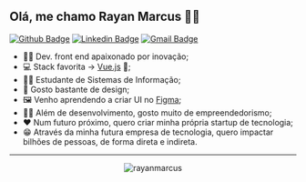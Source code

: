 ## Olá, me chamo Rayan Marcus :man_technologist:

[![Github Badge](https://img.shields.io/badge/-Github-000?style=flat-square&logo=Github&logoColor=white&link=https://github.com/rayanmarcus)](https://github.com/rayanmarcus)
[![Linkedin Badge](https://img.shields.io/badge/-LinkedIn-blue?style=flat-square&logo=Linkedin&logoColor=white&link=https://www.linkedin.com/in/rayanmarcus/)](https://www.linkedin.com/in/rayanmarcus/)
[![Gmail Badge](https://img.shields.io/badge/-Gmail-c14438?style=flat-square&logo=Gmail&logoColor=white&link=mailto:rayanmarcus@gmail.com)](mailto:rayanmarcus@gmail.com)

- 👨‍💻 Dev. front end apaixonado por inovação;
- 💻 Stack favorita → <a href="https://github.com/vuejs/vue" target="_blank">Vue.js</a> 💚;
- 👨‍🎓 Estudante de Sistemas de Informação;
- 🎨 Gosto bastante de design;
- 🖼 Venho aprendendo a criar UI no <a href="https://www.figma.com/" target="_blank">Figma</a>;
- 👨‍💼 Além de desenvolvimento, gosto muito de empreendedorismo;
- ❤ Num futuro próximo, quero criar minha própria startup de tecnologia;
- 😁 Através da minha futura empresa de tecnologia, quero impactar bilhões de pessoas, de forma direta e indireta.

<hr style="height: 1px;">

<p align="center">
  <img src="https://github-readme-stats.vercel.app/api?username=rayanmarcus&show_icons=true&theme=default&hide_border=false" alt="rayanmarcus" />
</p>
